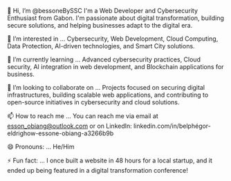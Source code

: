 👋 Hi, I’m @bessoneBySSC
I'm a Web Developer and Cybersecurity Enthusiast from Gabon. I'm passionate about digital transformation, building secure solutions, and helping businesses adapt to the digital era.

👀 I’m interested in ...
Cybersecurity, Web Development, Cloud Computing, Data Protection, AI-driven technologies, and Smart City solutions.

🌱 I’m currently learning ...
Advanced cybersecurity practices, Cloud security, AI integration in web development, and Blockchain applications for business.

💞️ I’m looking to collaborate on ...
Projects focused on securing digital infrastructures, building scalable web applications, and contributing to open-source initiatives in cybersecurity and cloud solutions.

📫 How to reach me ...
You can reach me via email at esson_obiang@outlook.com or on LinkedIn: linkedin.com/in/belphégor-eldrighow-essone-obiang-a3266b9b

😄 Pronouns: ...
He/Him

⚡ Fun fact: ...
I once built a website in 48 hours for a local startup, and it ended up being featured in a digital transformation conference!

